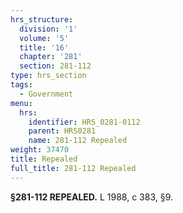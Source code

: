 ```yaml
---
hrs_structure:
  division: '1'
  volume: '5'
  title: '16'
  chapter: '281'
  section: 281-112
type: hrs_section
tags:
  - Government
menu:
  hrs:
    identifier: HRS_0281-0112
    parent: HRS0281
    name: 281-112 Repealed
weight: 37470
title: Repealed
full_title: 281-112 Repealed
---
```

**§281-112 REPEALED.** L 1988, c 383, §9.